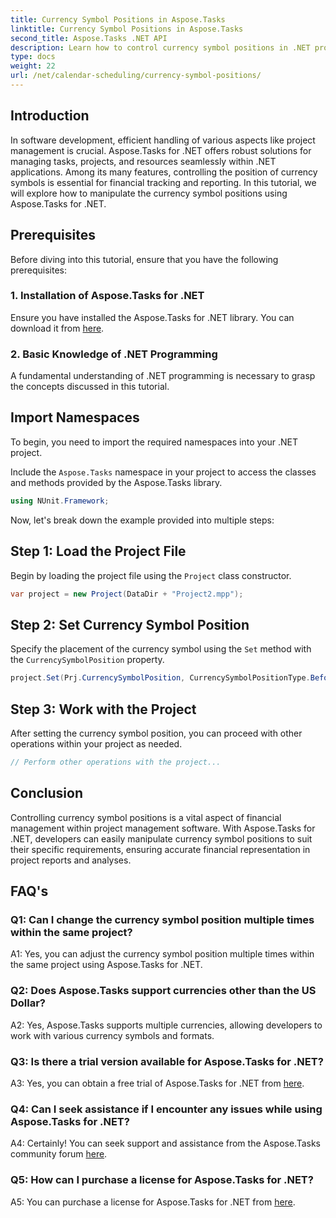 ```yaml
---
title: Currency Symbol Positions in Aspose.Tasks
linktitle: Currency Symbol Positions in Aspose.Tasks
second_title: Aspose.Tasks .NET API
description: Learn how to control currency symbol positions in .NET projects effortlessly with Aspose.Tasks.
type: docs
weight: 22
url: /net/calendar-scheduling/currency-symbol-positions/
---
```

## Introduction

In software development, efficient handling of various aspects like project management is crucial. Aspose.Tasks for .NET offers robust solutions for managing tasks, projects, and resources seamlessly within .NET applications. Among its many features, controlling the position of currency symbols is essential for financial tracking and reporting. In this tutorial, we will explore how to manipulate the currency symbol positions using Aspose.Tasks for .NET.

## Prerequisites

Before diving into this tutorial, ensure that you have the following prerequisites:

### 1. Installation of Aspose.Tasks for .NET

Ensure you have installed the Aspose.Tasks for .NET library. You can download it from [here](https://releases.aspose.com/tasks/net/).

### 2. Basic Knowledge of .NET Programming

A fundamental understanding of .NET programming is necessary to grasp the concepts discussed in this tutorial.

## Import Namespaces

To begin, you need to import the required namespaces into your .NET project. 

Include the `Aspose.Tasks` namespace in your project to access the classes and methods provided by the Aspose.Tasks library.

```csharp
using NUnit.Framework;
```

Now, let's break down the example provided into multiple steps:

## Step 1: Load the Project File

Begin by loading the project file using the `Project` class constructor.

```csharp
var project = new Project(DataDir + "Project2.mpp");
```

## Step 2: Set Currency Symbol Position

Specify the placement of the currency symbol using the `Set` method with the `CurrencySymbolPosition` property.

```csharp
project.Set(Prj.CurrencySymbolPosition, CurrencySymbolPositionType.Before);
```

## Step 3: Work with the Project

After setting the currency symbol position, you can proceed with other operations within your project as needed.

```csharp
// Perform other operations with the project...
```

## Conclusion

Controlling currency symbol positions is a vital aspect of financial management within project management software. With Aspose.Tasks for .NET, developers can easily manipulate currency symbol positions to suit their specific requirements, ensuring accurate financial representation in project reports and analyses.

## FAQ's

### Q1: Can I change the currency symbol position multiple times within the same project?

A1: Yes, you can adjust the currency symbol position multiple times within the same project using Aspose.Tasks for .NET.

### Q2: Does Aspose.Tasks support currencies other than the US Dollar?

A2: Yes, Aspose.Tasks supports multiple currencies, allowing developers to work with various currency symbols and formats.

### Q3: Is there a trial version available for Aspose.Tasks for .NET?

A3: Yes, you can obtain a free trial of Aspose.Tasks for .NET from [here](https://releases.aspose.com/).

### Q4: Can I seek assistance if I encounter any issues while using Aspose.Tasks for .NET?

A4: Certainly! You can seek support and assistance from the Aspose.Tasks community forum [here](https://forum.aspose.com/c/tasks/15).

### Q5: How can I purchase a license for Aspose.Tasks for .NET?

A5: You can purchase a license for Aspose.Tasks for .NET from [here](https://purchase.aspose.com/buy).
